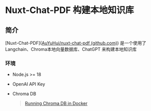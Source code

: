 # Nuxt-Chat-PDF 构建本地知识库 

## 简介
[Nuxt-Chat-PDF]([AuYuHui/nuxt-chat-pdf (github.com)](https://github.com/AuYuHui/nuxt-chat-pdf))  是一个使用了 Langchain、Chroma本地向量数据库、ChatGPT 来构建本地知识库


### 环境
- Node.js >= 18
- OpenAI API Key
- Chroma DB
  
  > [Running Chroma DB in Docker](https://docs.trychroma.com/usage-guide#running-chroma-in-clientserver-mode)
